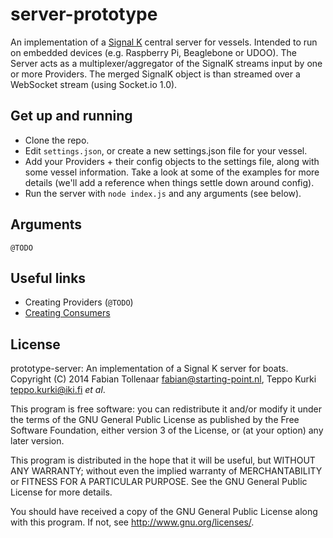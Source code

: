 server-prototype
================

An implementation of a [Signal K](http://signalk.github.io) central server for vessels. Intended to run on embedded devices (e.g. Raspberry Pi, Beaglebone or UDOO). The Server acts as a multiplexer/aggregator of the SignalK streams input by one or more Providers. The merged SignalK object is than streamed over a WebSocket stream (using Socket.io 1.0).


Get up and running
------------------
- Clone the repo.
- Edit `settings.json`, or create a new settings.json file for your vessel.
- Add your Providers + their config objects to the settings file, along with some vessel information. Take a look at some of the examples for more details (we'll add a reference when things settle down around config).
- Run the server with `node index.js` and any arguments (see below).

Arguments
---------
`@TODO`

Useful links
------------
- Creating Providers (`@TODO`)
- [Creating Consumers](CONSUMERS.md)

License
-------
prototype-server: An implementation of a Signal K server for boats.
Copyright (C) 2014  Fabian Tollenaar <fabian@starting-point.nl>, 
Teppo Kurki <teppo.kurki@iki.fi> *et al*.

This program is free software: you can redistribute it and/or modify
it under the terms of the GNU General Public License as published by
the Free Software Foundation, either version 3 of the License, or
(at your option) any later version.

This program is distributed in the hope that it will be useful,
but WITHOUT ANY WARRANTY; without even the implied warranty of
MERCHANTABILITY or FITNESS FOR A PARTICULAR PURPOSE.  See the
GNU General Public License for more details.

You should have received a copy of the GNU General Public License
along with this program.  If not, see <http://www.gnu.org/licenses/>.